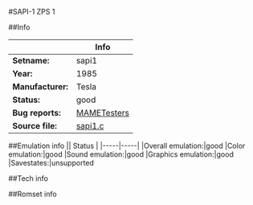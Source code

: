 #SAPI-1 ZPS 1

##Info

||Info|
|-----|-----|
|**Setname:**|sapi1
|**Year:**|1985
|**Manufacturer:**|Tesla
|**Status:**|good
|**Bug reports:**|[MAMETesters](http://mametesters.org/view_all_set.php?type=1&temporary=y&search=sapi1.c)
|**Source file:**|[sapi1.c](https://github.com/mamedev/mame/blob/master/src/mess/drivers/sapi1.c)

##Emulation info
|| Status |
|-----|-----|
|Overall emulation:|good
|Color emulation:|good
|Sound emulation:|good
|Graphics emulation:|good
|Savestates:|unsupported

##Tech info

##Romset info

<!--- START OF EDITED COMMENT DO NOT TOUCH TEXT ABOVE-->
